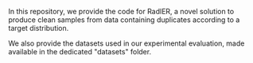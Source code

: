 In this repository, we provide the code for RadlER, a novel solution to produce clean samples from data containing duplicates according to a target distribution.

We also provide the datasets used in our experimental evaluation, made available in the dedicated "datasets" folder.
